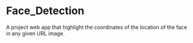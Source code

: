 # Face_Detection
A project web app that highlight the coordinates of the location of the face in any given URL image.
